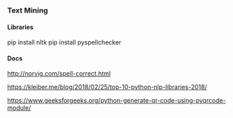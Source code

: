 ### Text Mining 



#### Libraries

pip install nltk
pip install pyspellchecker



#### Docs

http://norvig.com/spell-correct.html

https://kleiber.me/blog/2018/02/25/top-10-python-nlp-libraries-2018/

https://www.geeksforgeeks.org/python-generate-qr-code-using-pyqrcode-module/